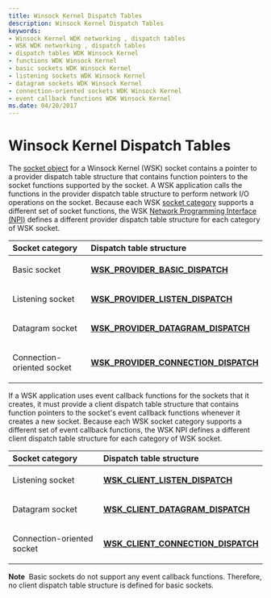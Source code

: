 ```yaml
---
title: Winsock Kernel Dispatch Tables
description: Winsock Kernel Dispatch Tables
keywords:
- Winsock Kernel WDK networking , dispatch tables
- WSK WDK networking , dispatch tables
- dispatch tables WDK Winsock Kernel
- functions WDK Winsock Kernel
- basic sockets WDK Winsock Kernel
- listening sockets WDK Winsock Kernel
- datagram sockets WDK Winsock Kernel
- connection-oriented sockets WDK Winsock Kernel
- event callback functions WDK Winsock Kernel
ms.date: 04/20/2017
---
```


# Winsock Kernel Dispatch Tables


The [socket object](winsock-kernel-objects.md) for a Winsock Kernel (WSK) socket contains a pointer to a provider dispatch table structure that contains function pointers to the socket functions supported by the socket. A WSK application calls the functions in the provider dispatch table structure to perform network I/O operations on the socket. Because each WSK [socket category](winsock-kernel-socket-categories.md) supports a different set of socket functions, the WSK [Network Programming Interface (NPI)](network-programming-interface.md) defines a different provider dispatch table structure for each category of WSK socket.

<table>
<colgroup>
<col width="50%" />
<col width="50%" />
</colgroup>
<thead>
<tr class="header">
<th align="left">Socket category</th>
<th align="left">Dispatch table structure</th>
</tr>
</thead>
<tbody>
<tr class="odd">
<td align="left"><p>Basic socket</p></td>
<td align="left"><p><a href="/windows-hardware/drivers/ddi/wsk/ns-wsk-_wsk_provider_basic_dispatch" data-raw-source="[&lt;strong&gt;WSK_PROVIDER_BASIC_DISPATCH&lt;/strong&gt;](/windows-hardware/drivers/ddi/wsk/ns-wsk-_wsk_provider_basic_dispatch)"><strong>WSK_PROVIDER_BASIC_DISPATCH</strong></a></p></td>
</tr>
<tr class="even">
<td align="left"><p>Listening socket</p></td>
<td align="left"><p><a href="/windows-hardware/drivers/ddi/wsk/ns-wsk-_wsk_provider_listen_dispatch" data-raw-source="[&lt;strong&gt;WSK_PROVIDER_LISTEN_DISPATCH&lt;/strong&gt;](/windows-hardware/drivers/ddi/wsk/ns-wsk-_wsk_provider_listen_dispatch)"><strong>WSK_PROVIDER_LISTEN_DISPATCH</strong></a></p></td>
</tr>
<tr class="odd">
<td align="left"><p>Datagram socket</p></td>
<td align="left"><p><a href="/windows-hardware/drivers/ddi/wsk/ns-wsk-_wsk_provider_datagram_dispatch" data-raw-source="[&lt;strong&gt;WSK_PROVIDER_DATAGRAM_DISPATCH&lt;/strong&gt;](/windows-hardware/drivers/ddi/wsk/ns-wsk-_wsk_provider_datagram_dispatch)"><strong>WSK_PROVIDER_DATAGRAM_DISPATCH</strong></a></p></td>
</tr>
<tr class="even">
<td align="left"><p>Connection-oriented socket</p></td>
<td align="left"><p><a href="/windows-hardware/drivers/ddi/wsk/ns-wsk-_wsk_provider_connection_dispatch" data-raw-source="[&lt;strong&gt;WSK_PROVIDER_CONNECTION_DISPATCH&lt;/strong&gt;](/windows-hardware/drivers/ddi/wsk/ns-wsk-_wsk_provider_connection_dispatch)"><strong>WSK_PROVIDER_CONNECTION_DISPATCH</strong></a></p></td>
</tr>
</tbody>
</table>

 

If a WSK application uses event callback functions for the sockets that it creates, it must provide a client dispatch table structure that contains function pointers to the socket's event callback functions whenever it creates a new socket. Because each WSK socket category supports a different set of event callback functions, the WSK NPI defines a different client dispatch table structure for each category of WSK socket.

<table>
<colgroup>
<col width="50%" />
<col width="50%" />
</colgroup>
<thead>
<tr class="header">
<th align="left">Socket category</th>
<th align="left">Dispatch table structure</th>
</tr>
</thead>
<tbody>
<tr class="odd">
<td align="left"><p>Listening socket</p></td>
<td align="left"><p><a href="/windows-hardware/drivers/ddi/wsk/ns-wsk-_wsk_client_listen_dispatch" data-raw-source="[&lt;strong&gt;WSK_CLIENT_LISTEN_DISPATCH&lt;/strong&gt;](/windows-hardware/drivers/ddi/wsk/ns-wsk-_wsk_client_listen_dispatch)"><strong>WSK_CLIENT_LISTEN_DISPATCH</strong></a></p></td>
</tr>
<tr class="even">
<td align="left"><p>Datagram socket</p></td>
<td align="left"><p><a href="/windows-hardware/drivers/ddi/wsk/ns-wsk-_wsk_client_datagram_dispatch" data-raw-source="[&lt;strong&gt;WSK_CLIENT_DATAGRAM_DISPATCH&lt;/strong&gt;](/windows-hardware/drivers/ddi/wsk/ns-wsk-_wsk_client_datagram_dispatch)"><strong>WSK_CLIENT_DATAGRAM_DISPATCH</strong></a></p></td>
</tr>
<tr class="odd">
<td align="left"><p>Connection-oriented socket</p></td>
<td align="left"><p><a href="/windows-hardware/drivers/ddi/wsk/ns-wsk-_wsk_client_connection_dispatch" data-raw-source="[&lt;strong&gt;WSK_CLIENT_CONNECTION_DISPATCH&lt;/strong&gt;](/windows-hardware/drivers/ddi/wsk/ns-wsk-_wsk_client_connection_dispatch)"><strong>WSK_CLIENT_CONNECTION_DISPATCH</strong></a></p></td>
</tr>
</tbody>
</table>

 

**Note**  Basic sockets do not support any event callback functions. Therefore, no client dispatch table structure is defined for basic sockets.

 

